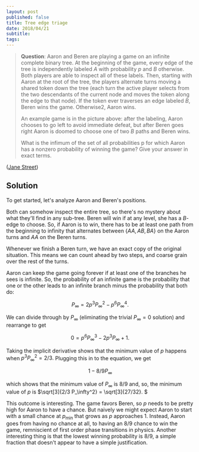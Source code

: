 ```yaml
---
layout: post
published: false
title: Tree edge triage
date: 2018/04/21
subtitle:
tags:
---
```


>**Question**: Aaron and Beren are playing a game on an infinite complete binary tree. At the beginning of the game, every edge of the tree is independently labeled $A$ with probability $p$ and $B$ otherwise. Both players are able to inspect all of these labels. Then, starting with Aaron at the root of the tree, the players alternate turns moving a shared token down the tree (each turn the active player selects from the two descendants of the current node and moves the token along the edge to that node). If the token ever traverses an edge labeled $B,$ Beren wins the game. Otherwise2, Aaron wins.
>
>An example game is in the picture above: after the labeling, Aaron chooses to go left to avoid immediate defeat, but after Beren goes right Aaron is doomed to choose one of two $B$ paths and Beren wins.
>
>What is the infimum of the set of all probabilities p for which Aaron has a nonzero probability of winning the game? Give your answer in exact terms.

<!--more-->

([Jane Street](https://www.janestreet.com/puzzles/current-puzzle/))

## Solution

To get started, let's analyze Aaron and Beren's positions. 

Both can somehow inspect the entire tree, so there's no mystery about what they'll find in any sub-tree. Beren will win if at any level, she has a $B$-edge to choose. So, if Aaron is to win, there has to be at least one path from the beginning to infinity that alternates between $\{AA, AB, BA\}$ on the Aaron turns and $AA$ on the Beren turns.

Whenever we finish a Beren turn, we have an exact copy of the original situation. This means we can count ahead by two steps, and coarse grain over the rest of the turns.

Aaron can keep the game going forever if at least one of the branches he sees is infinite. So, the probability of an infinite game is the probability that one or the other leads to an infinite branch minus the probability that both do:

$$ P_\infty = 2p^3 P_\infty^2 - p^6 P_\infty^4. $$

We can divide through by $P_\infty$ (eliminating the trivial $P_\infty = 0$ solution) and rearrange to get

$$ 0 = p^6 P_\infty^3 - 2p^3 P_\infty + 1. $$

Taking the implicit derivative shows that the minimum value of $p$ happens when $p^3 P_\infty^2 = 2/3.$ Plugging this in to the equation, we get 

$$ 1 - 8/9P_\infty $$

which shows that the minimum value of $P_\infty$ is $8/9$ and, so, the minimum value of $p$ is $\sqrt[3]{2/3 P_\infty^2} = \sqrt[3]{27/32}. $

This outcome is interesting. The game favors Beren, so $p$ needs to be pretty high for Aaron to have a chance. But naively we might expect Aaron to start with a small chance at $p_\text{min}$ that grows as $p$ approaches $1.$ Instead, Aaron goes from having no chance at all, to having an $8/9$ chance to win the game, remniscient of first order phase transitions in physics. Another interesting thing is that the lowest winning probability is $8/9,$ a simple fraction that doesn't appear to have a simple justification.



<!-- $$ dp (6p^5 P_\infty^3 - 6p^2 P_\infty) + dP (3p^6 P_\infty^2 - 2p^3) = 0 $$ -->



<!-- This is a quadratic equation in $p^3$ so it will have real roots when $4P_\infty^2 -  4P_\infty^3 \geq 0$ -->

<!-- So, the chance Aaron can keep the game going forever is the sum of the probabilities that

- Aaron sees $AA$, and at least one of them has two $A$ children with infinite branches,
- Aaron sees $AB$ or $BA$, and both of $A$'s children are $A$ with infinite branches.

The probability of the first case is $(2p^4 P_\infty2 - p^6 P_\infty^4)$ and the second is $2p^3(1-p)P_\infty^2.÷$ -->



<br>
